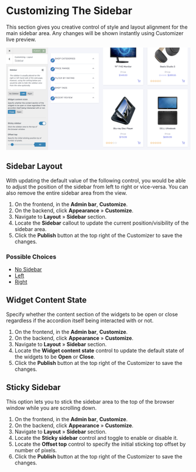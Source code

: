 # Customizing The Sidebar

This section gives you creative control of style and layout alignment for the main sidebar area. Any changes will be shown instantly using Customizer live preview.

![Customizing The Sidebar](img/customizing-the-sidebar.png)

## Sidebar Layout

With updating the default value of the following control, you would be able to adjust the position of the sidebar from left to right or vice-versa. You can also remove the entire sidebar area from the view.

1. On the frontend, in the **Admin bar**, **Customize**.
2. On the backend, click **Appearance** » **Customize**.
3. Navigate to **Layout** » **Sidebar** section.
4. Locate the **Sidebar** callout to update the current position/visibility of the sidebar area.
5. Click the **Publish** button at the top right of the Customizer to save the changes.

### Possible Choices

* [No Sidebar](https://www.conj.ws/camping/shop/)
* [Left](https://www.conj.ws/electronic-store/shop/)
* [Right](https://www.conj.ws/gift-cards/shop/)

## Widget Content State

Specify whether the content section of the widgets to be open or close regardless if the accordion itself being interacted with or not.

1. On the frontend, in the **Admin bar**, **Customize**.
2. On the backend, click **Appearance** » **Customize**.
3. Navigate to **Layout** » **Sidebar** section.
4. Locate the **Widget content state** control to update the default state of the widgets to be **Open** or **Close**.
5. Click the **Publish** button at the top right of the Customizer to save the changes.

## Sticky Sidebar

This option lets you to stick the sidebar area to the top of the browser window while you are scrolling down.

1. On the frontend, in the **Admin bar**, **Customize**.
2. On the backend, click **Appearance** » **Customize**.
3. Navigate to **Layout** » **Sidebar** section.
4. Locate the **Sticky sidebar** control and toggle to enable or disable it.
5. Locate the **Offset top** control to specify the initial sticking top offset by number of pixels.
6. Click the **Publish** button at the top right of the Customizer to save the changes.
